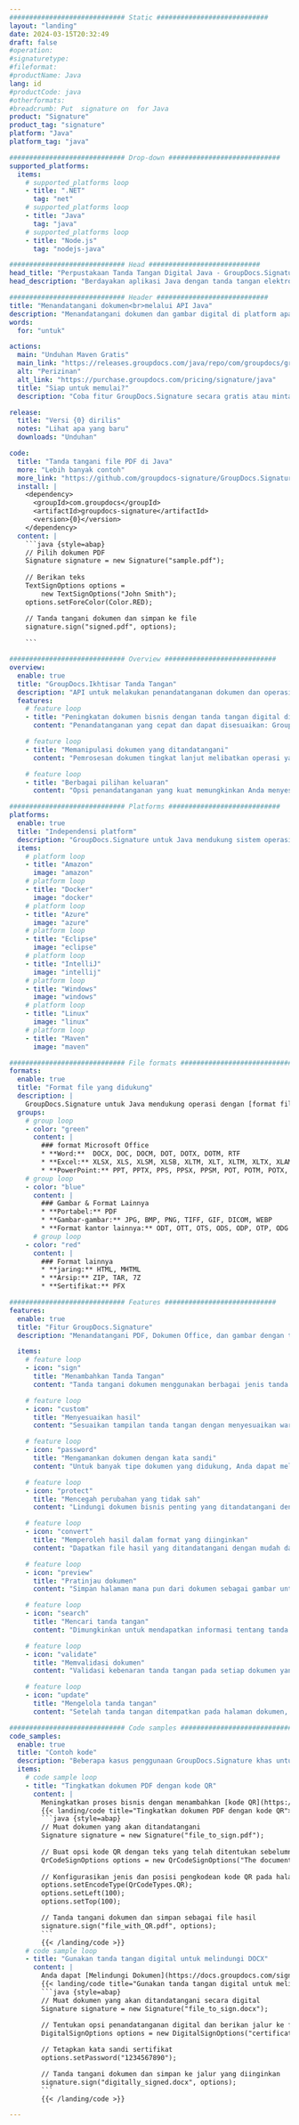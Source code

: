 ```yaml
---
############################# Static ############################
layout: "landing"
date: 2024-03-15T20:32:49
draft: false
#operation: 
#signaturetype: 
#fileformat: 
#productName: Java
lang: id
#productCode: java
#otherformats: 
#breadcrumb: Put  signature on  for Java
product: "Signature"
product_tag: "signature"
platform: "Java"
platform_tag: "java"

############################# Drop-down ############################
supported_platforms:
  items:
    # supported_platforms loop
    - title: ".NET"
      tag: "net"
    # supported_platforms loop
    - title: "Java"
      tag: "java"
    # supported_platforms loop
    - title: "Node.js"
      tag: "nodejs-java"

############################# Head ############################
head_title: "Perpustakaan Tanda Tangan Digital Java - GroupDocs.Signature"
head_description: "Berdayakan aplikasi Java dengan tanda tangan elektronik dengan GroupDocs.Signature. Tanda tangani dokumen bisnis dengan cepat dan mudah."

############################# Header ############################
title: "Menandatangani dokumen<br>melalui API Java"
description: "Menandatangani dokumen dan gambar digital di platform apa pun menggunakan API fleksibel dan solusi berbasis aplikasi kami untuk pemrogram dan pengguna akhir."
words:
  for: "untuk"

actions:
  main: "Unduhan Maven Gratis"
  main_link: "https://releases.groupdocs.com/java/repo/com/groupdocs/groupdocs-signature/"
  alt: "Perizinan"
  alt_link: "https://purchase.groupdocs.com/pricing/signature/java"
  title: "Siap untuk memulai?"
  description: "Coba fitur GroupDocs.Signature secara gratis atau minta lisensi"

release:
  title: "Versi {0} dirilis"
  notes: "Lihat apa yang baru"
  downloads: "Unduhan"

code:
  title: "Tanda tangani file PDF di Java"
  more: "Lebih banyak contoh"
  more_link: "https://github.com/groupdocs-signature/GroupDocs.Signature-for-Java"
  install: |
    <dependency>
      <groupId>com.groupdocs</groupId>
      <artifactId>groupdocs-signature</artifactId>
      <version>{0}</version>
    </dependency>
  content: |
    ```java {style=abap}  
    // Pilih dokumen PDF
    Signature signature = new Signature("sample.pdf");
    
    // Berikan teks
    TextSignOptions options = 
        new TextSignOptions("John Smith");
    options.setForeColor(Color.RED);

    // Tanda tangani dokumen dan simpan ke file
    signature.sign("signed.pdf", options);
    
    ```

############################# Overview ############################
overview:
  enable: true
  title: "GroupDocs.Ikhtisar Tanda Tangan"
  description: "API untuk melakukan penandatanganan dokumen dan operasi terkait dalam aplikasi Java"
  features:
    # feature loop
    - title: "Peningkatan dokumen bisnis dengan tanda tangan digital di Java"
      content: "Penandatanganan yang cepat dan dapat disesuaikan: GroupDocs.Signature untuk Java menawarkan beragam opsi tanda tangan digital untuk PDF, gambar, dan dokumen Office. Anda dapat menggunakan teks, kode batang, kode QR, sertifikat digital, gambar, atau metadata tersembunyi. Pemrosesan dokumen cepat dan efisien."

    # feature loop
    - title: "Memanipulasi dokumen yang ditandatangani"
      content: "Pemrosesan dokumen tingkat lanjut melibatkan operasi yang kuat pada dokumen yang ditandatangani menggunakan GroupDocs.Signature untuk Java. Anda dapat mencari dan memvalidasi tanda tangan yang telah ditambahkan ke dokumen bisnis menggunakan berbagai kriteria yang berguna. Selain itu, Anda dapat mengakses informasi rinci tentang dokumen atau mendapatkan gambar pratinjau halamannya."

    # feature loop
    - title: "Berbagai pilihan keluaran"
      content: "Opsi penandatanganan yang kuat memungkinkan Anda menyesuaikan output untuk dokumen yang ditandatangani dengan GroupDocs.Signature untuk Java. Anda dapat secara tepat memposisikan tanda tangan apa pun di halaman dokumen mana pun dan mengonfigurasi tampilannya dengan berbagai cara. Java API mendukung penyimpanan dokumen bisnis yang ditandatangani dalam berbagai format yang didukung dan menyediakan opsi untuk mengamankannya dengan kata sandi."

############################# Platforms ############################
platforms:
  enable: true
  title: "Independensi platform"
  description: "GroupDocs.Signature untuk Java mendukung sistem operasi, kerangka kerja, dan manajer paket berikut"
  items:
    # platform loop
    - title: "Amazon"
      image: "amazon"
    # platform loop
    - title: "Docker"
      image: "docker"
    # platform loop
    - title: "Azure"
      image: "azure"
    # platform loop
    - title: "Eclipse"
      image: "eclipse"
    # platform loop
    - title: "IntelliJ"
      image: "intellij"
    # platform loop
    - title: "Windows"
      image: "windows"
    # platform loop
    - title: "Linux"
      image: "linux"
    # platform loop
    - title: "Maven"
      image: "maven"

############################# File formats ############################
formats:
  enable: true
  title: "Format file yang didukung"
  description: |
    GroupDocs.Signature untuk Java mendukung operasi dengan [format file](https://docs.groupdocs.com/signature/java/supported-document-formats/) berikut.
  groups:
    # group loop
    - color: "green"
      content: |
        ### format Microsoft Office
        * **Word:**  DOCX, DOC, DOCM, DOT, DOTX, DOTM, RTF
        * **Excel:** XLSX, XLS, XLSM, XLSB, XLTM, XLT, XLTM, XLTX, XLAM, SXC, SpreadsheetML
        * **PowerPoint:** PPT, PPTX, PPS, PPSX, PPSM, POT, POTM, POTX, PPTM
    # group loop
    - color: "blue"
      content: |
        ### Gambar & Format Lainnya
        * **Portabel:** PDF
        * **Gambar-gambar:** JPG, BMP, PNG, TIFF, GIF, DICOM, WEBP
        * **Format kantor lainnya:** ODT, OTT, OTS, ODS, ODP, OTP, ODG
      # group loop
    - color: "red"
      content: |
        ### Format lainnya
        * **jaring:** HTML, MHTML
        * **Arsip:** ZIP, TAR, 7Z
        * **Sertifikat:** PFX

############################# Features ############################
features:
  enable: true
  title: "Fitur GroupDocs.Signature"
  description: "Menandatangani PDF, Dokumen Office, dan gambar dengan tanda tangan digital"

  items:
    # feature loop
    - icon: "sign"
      title: "Menambahkan Tanda Tangan"
      content: "Tanda tangani dokumen menggunakan berbagai jenis tanda tangan yang didukung dengan menempatkan tanda tangan digital secara tepat di posisi mana pun di halaman mana pun."

    # feature loop
    - icon: "custom"
      title: "Menyesuaikan hasil"
      content: "Sesuaikan tampilan tanda tangan dengan menyesuaikan warna, font, batas, rotasi, dan fitur lainnya untuk mencapai hasil yang diinginkan."

    # feature loop
    - icon: "password"
      title: "Mengamankan dokumen dengan kata sandi"
      content: "Untuk banyak tipe dokumen yang didukung, Anda dapat melindungi dokumen yang ditandatangani dengan kata sandi."

    # feature loop
    - icon: "protect"
      title: "Mencegah perubahan yang tidak sah"
      content: "Lindungi dokumen bisnis penting yang ditandatangani dengan sertifikat digital dari modifikasi yang tidak sah."

    # feature loop
    - icon: "convert"
      title: "Memperoleh hasil dalam format yang diinginkan"
      content: "Dapatkan file hasil yang ditandatangani dengan mudah dalam format apa pun yang didukung. Anda juga dapat mengonversi dokumen MS Word ke PDF dengan mudah."

    # feature loop
    - icon: "preview"
      title: "Pratinjau dokumen"
      content: "Simpan halaman mana pun dari dokumen sebagai gambar untuk diproses di masa mendatang."

    # feature loop
    - icon: "search"
      title: "Mencari tanda tangan"
      content: "Dimungkinkan untuk mendapatkan informasi tentang tanda tangan yang ditambahkan sebelumnya dalam dokumen tertentu."

    # feature loop
    - icon: "validate"
      title: "Memvalidasi dokumen"
      content: "Validasi kebenaran tanda tangan pada setiap dokumen yang ditandatangani."

    # feature loop
    - icon: "update"
      title: "Mengelola tanda tangan"
      content: "Setelah tanda tangan ditempatkan pada halaman dokumen, tanda tangan tersebut dapat dihapus, dipindahkan, atau diperbarui sesuai kebutuhan."

############################# Code samples ############################
code_samples:
  enable: true
  title: "Contoh kode"
  description: "Beberapa kasus penggunaan GroupDocs.Signature khas untuk operasi Java"
  items:
    # code sample loop
    - title: "Tingkatkan dokumen PDF dengan kode QR"
      content: |
        Meningkatkan proses bisnis dengan menambahkan [kode QR](https://docs.groupdocs.com/signature/java/esign-document-with-qr-code-signature/) ke halaman tertentu dokumen PDF dapat bermanfaat. Ada contoh cara menambahkan kode QR menggunakan GroupDocs.Signature untuk Java.
        {{< landing/code title="Tingkatkan dokumen PDF dengan kode QR">}}
        ```java {style=abap}
        // Muat dokumen yang akan ditandatangani
        Signature signature = new Signature("file_to_sign.pdf");
        
        // Buat opsi kode QR dengan teks yang telah ditentukan sebelumnya
        QrCodeSignOptions options = new QrCodeSignOptions("The document is approved by John Smith");
        
        // Konfigurasikan jenis dan posisi pengkodean kode QR pada halaman
        options.setEncodeType(QrCodeTypes.QR);
        options.setLeft(100);
        options.setTop(100);

        // Tanda tangani dokumen dan simpan sebagai file hasil
        signature.sign("file_with_QR.pdf", options);
        ```
        {{< /landing/code >}}
    # code sample loop
    - title: "Gunakan tanda tangan digital untuk melindungi DOCX"
      content: |
        Anda dapat [Melindungi Dokumen](https://docs.groupdocs.com/signature/java/esign-document-with-digital-signature/) menggunakan tanda tangan pribadi atau perusahaan yang disimpan sebagai sertifikat digital. Dokumen yang diamankan dengan sertifikat tidak dapat diubah tanpa membatalkan tanda tangannya.
        {{< landing/code title="Gunakan tanda tangan digital untuk melindungi DOCX">}}
        ```java {style=abap}   
        // Muat dokumen yang akan ditandatangani secara digital
        Signature signature = new Signature("file_to_sign.docx");
        
        // Tentukan opsi penandatanganan digital dan berikan jalur ke file sertifikat
        DigitalSignOptions options = new DigitalSignOptions("certificate.pfx");

        // Tetapkan kata sandi sertifikat
        options.setPassword("1234567890");

        // Tanda tangani dokumen dan simpan ke jalur yang diinginkan
        signature.sign("digitally_signed.docx", options);
        ```
        {{< /landing/code >}}

---
```

